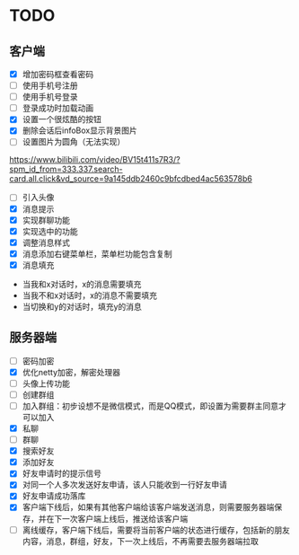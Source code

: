 # TODO

## 客户端

* [X] 增加密码框查看密码
* [ ] 使用手机号注册
* [ ] 使用手机号登录
* [ ] 登录成功时加载动画
* [X] 设置一个很炫酷的按钮
* [X] 删除会话后infoBox显示背景图片
* [ ] 设置图片为圆角（无法实现）

https://www.bilibili.com/video/BV15t411s7R3/?spm_id_from=333.337.search-card.all.click&vd_source=9a145ddb2460c9bfcdbed4ac563578b6

* [ ] 引入头像
* [X] 消息提示
* [X] 实现群聊功能
* [X] 实现选中的功能
* [X] 调整消息样式
* [X] 消息添加右键菜单栏，菜单栏功能包含复制
* [X] 消息填充

- 当我和x对话时，x的消息需要填充
- 当我不和x对话时，x的消息不需要填充
- 当切换和y的对话时，填充y的消息

## 服务器端

* [ ] 密码加密
* [x] 优化netty加密，解密处理器
* [ ] 头像上传功能
* [ ] 创建群组
* [ ] 加入群组：初步设想不是微信模式，而是QQ模式，即设置为需要群主同意才可以加入
* [x] 私聊
* [ ] 群聊
* [x] 搜索好友
* [x] 添加好友
* [x] 好友申请时的提示信号
* [x] 对同一个人多次发送好友申请，该人只能收到一行好友申请
* [x] 好友申请成功落库
* [x] 客户端下线后，如果有其他客户端给该客户端发送消息，则需要服务器端保存，并在下一次客户端上线后，推送给该客户端
* [ ] 离线缓存，客户端下线后，需要将当前客户端的状态进行缓存，包括新的朋友内容，消息，群组，好友，下一次上线后，不再需要去服务器端拉取
